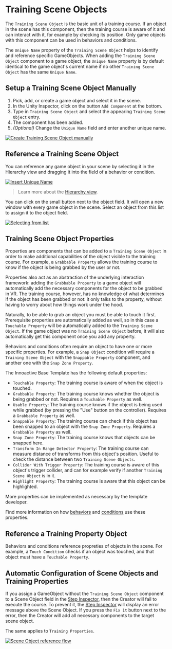 # Training Scene Objects

The `Training Scene Object` is the basic unit of a training course. If an object in the scene has this component, then the training course is aware of it and can interact with it, for example by checking its position. Only game objects with this component can be used in behaviors and conditions. 

The `Unique Name` property of the `Training Scene Object` helps to identify and reference specific GameObjects. When adding the `Training Scene Object` component to a game object, the `Unique Name` property is by default identical to the game object's current name if no other `Training Scene Object` has the same `Unique Name`.

## Setup a Training Scene Object Manually

1. Pick, add, or create a game object and select it in the scene.
2. In the Unity Inspector, click on the button `Add Component` at the bottom.
3. Type in `Training Scene Object` and select the appearing `Training Scene Object` entry.
4. The component has been added.
5. *(Optional)* Change the `Unique Name` field and enter another unique name.

[![Create Training Scene Object manually](../images/scene-objects/create-scene-object-manually.gif "Create Training Scene Object manually.")](../images/scene-objects/create-scene-object-manually.gif)

## Reference a Training Scene Object

You can reference any game object in your scene by selecting it in the Hierarchy view and dragging it into the field of a behavior or condition.

[![Insert Unique Name](../images/scene-objects/drag-and-drop.gif "Insert Unique Name.")](../images/scene-objects/drag-and-drop.gif)

> Learn more about the [Hierarchy view](https://docs.unity3d.com/Manual/Hierarchy.html).

You can click on the small button next to the object field. It will open a new window with every game object in the scene. Select an object from this list to assign it to the object field.

[![Selecting from list](../images/scene-objects/selecting-from-list.png "Selecting from list.")](../images/scene-objects/selecting-from-list.png)

## Training Scene Object Properties

Properties are components that can be added to a `Training Scene Object` in order to make additional capabilities of the object visible to the training course. For example, a `Grabbable Property` allows the training course to know if the object is being grabbed by the user or not.

Properties also act as an abstraction of the underlying interaction framework: adding the `Grabbable Property` to a game object will  automatically add the necessary components for the object to be grabbed in VR. The training course, however, has no knowledge of what determines if the object has been grabbed or not: it only talks to the property, without having to worry about how things work under the hood.

Naturally, to be able to grab an object you must be able to touch it first. Prerequisite properties are automatically added as well, so in this case a `Touchable Property` will be automatically added to the `Training Scene Object`. If the game object was no `Training Scene Object` before, it will also automatically get this component once you add any property.

Behaviors and conditions often require an object to have one or more specific properties. For example, a `Snap Object` condition will require a `Training Scene Object` with the `Snappable Property` component, and another one with the `Snap Zone Property`.

The Innoactive Base Template has the following default properties:

* `Touchable Property`: The training course is aware of when the object is touched.
* `Grabbable Property`: The training course knows whether the object is being grabbed or not. Requires a `Touchable Property` as well.
* `Usable Property`: The training course knows if the object is being used while grabbed (by pressing the "Use" button on the controller). Requires a `Grabbable Property` as well.
* `Snappable Property`: The training course can check if this object has been snapped to an object with the `Snap Zone Property`. Requires a `Grabbable Property` as well.
* `Snap Zone Property`: The training course knows that objects can be snapped here.
* `Transform In Range Detector Property`: The training course can measure distance of transforms from this object's position. Useful to check the distance between two `Training Scene Objects`.
* `Collider With Trigger Property`: The training course is aware of this object's trigger collider, and can for example verify if another `Training Scene Object` is in it.
* `Highlight Property`: The training course is aware that this object can be highlighted.

More properties can be implemented as necessary by the template developer.

Find more information on how [behaviors](default-behaviors.md) and [conditions](default-conditions.md) use these properties.

## Reference a Training Property Object

Behaviors and conditions reference propreties of objects in the scene. For example, a `Touch Condition` checks if an object was touched, and that object must have a `Touchable Property`.

## Automatic Configuration of Scene Objects and Training Properties

If you assign a GameObject without the `Training Scene Object` component to a Scene Object field in the [Step Inspector](step-inspector.md), then the Creator will fail to execute the course. To prevent it, the [Step Inspector](step-inspector.md) will display an error message above the Scene Object. If you press the `Fix it` button next to the error, then the Creator will add all necessary components to the target scene object.

The same applies to `Training Properties`.

[![Scene Object reference flow](../images/scene-objects/automatic-property-management.gif "Scene Object reference flow.")](../images/scene-objects/automatic-property-management.gif)

